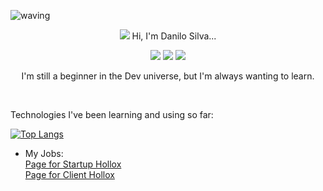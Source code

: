 ![waving](https://capsule-render.vercel.app/api?type=waving&height=150&fontAlign=80&fontAlignY=40&color=gradient)
<p align="center">
<img src="https://ezgif.com/images/loadcat.gif"/>
Hi, I'm Danilo Silva... 
<p  align="center">
<a href="https://www.linkedin.com/in/danilo-silva-628671b3/"><img src="https://img.shields.io/badge/-Danilo%20Silva-blue?style=flat-square&logo=Linkedin&logoColor=white&link=hhttps://www.linkedin.com/in/danilo-silva-628671b3/" /></a>  
<img src="https://visitor-badge.laobi.icu/badge?page_id=sia2602"/>
<img src="https://img.shields.io/github/followers/sia2602?style=social"/>  
</p>   
</p>  

<p align="center">
I'm still a beginner in the Dev universe, but I'm always wanting to learn.
</p>  
 
<br> 

Technologies I've been learning and using so far:

[![Top Langs](https://github-readme-stats.vercel.app/api/top-langs/?username=SIA2602&layout=compact&langs_count=4&hide=css,php,html,makefile,qmake)](https://github.com/SIA2602)
    
- My Jobs: <br />
  <a href="https://www.hollox.com.br/">Page for Startup Hollox</a> <br>
  <a href="https://www.hollox.com.br/gafisa">Page for Client Hollox</a> 
